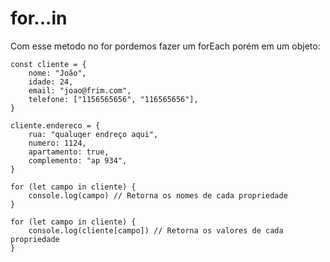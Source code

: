 # for...in

Com esse metodo no for pordemos fazer um forEach porém em um objeto:

    const cliente = {
        nome: "João",
        idade: 24,
        email: "joao@frim.com",
        telefone: ["1156565656", "116565656"],
    }

    cliente.endereco = {
        rua: "qualuqer endreço aqui",
        numero: 1124,
        apartamento: true,
        complemento: "ap 934",
    }

    for (let campo in cliente) {
        console.log(campo) // Retorna os nomes de cada propriedade
    }

    for (let campo in cliente) {
        console.log(cliente[campo]) // Retorna os valores de cada propriedade
    }
